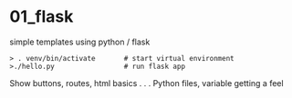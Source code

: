 # 01_flask
simple templates using python / flask
```
> . venv/bin/activate       # start virtual environment
>./hello.py                 # run flask app
```

Show buttons, routes, html basics . . .
Python files, variable getting a feel
